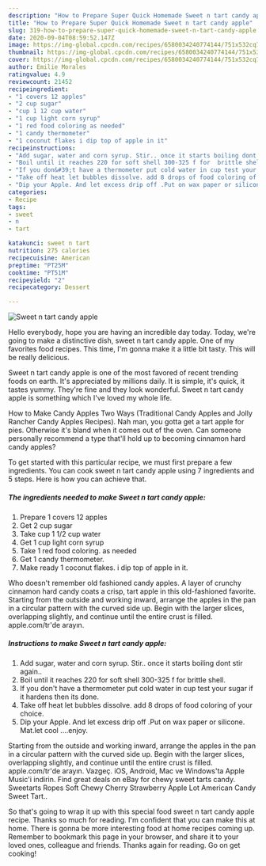 ```yaml
---
description: "How to Prepare Super Quick Homemade Sweet n tart candy apple"
title: "How to Prepare Super Quick Homemade Sweet n tart candy apple"
slug: 319-how-to-prepare-super-quick-homemade-sweet-n-tart-candy-apple
date: 2020-09-04T08:59:52.147Z
image: https://img-global.cpcdn.com/recipes/6580034240774144/751x532cq70/sweet-n-tart-candy-apple-recipe-main-photo.jpg
thumbnail: https://img-global.cpcdn.com/recipes/6580034240774144/751x532cq70/sweet-n-tart-candy-apple-recipe-main-photo.jpg
cover: https://img-global.cpcdn.com/recipes/6580034240774144/751x532cq70/sweet-n-tart-candy-apple-recipe-main-photo.jpg
author: Emilie Morales
ratingvalue: 4.9
reviewcount: 21452
recipeingredient:
- "1 covers 12 apples"
- "2 cup sugar"
- "cup 1 12 cup water"
- "1 cup light corn syrup"
- "1 red food coloring as needed"
- "1 candy thermometer"
- "1 coconut flakes i dip top of apple in it"
recipeinstructions:
- "Add sugar, water and corn syrup. Stir.. once it starts boiling dont stir again.."
- "Boil until it reaches 220 for soft shell 300-325 f for  brittle shell."
- "If you don&#39;t have a thermometer put cold water in cup test your sugar if it hardens then its done."
- "Take off heat let bubbles dissolve. add 8 drops of food coloring of your choice."
- "Dip your Apple. And let excess drip off .Put on wax paper or silicone. Mat.let cool ....enjoy."
categories:
- Recipe
tags:
- sweet
- n
- tart

katakunci: sweet n tart 
nutrition: 275 calories
recipecuisine: American
preptime: "PT25M"
cooktime: "PT51M"
recipeyield: "2"
recipecategory: Dessert

---
```



![Sweet n tart candy apple](https://img-global.cpcdn.com/recipes/6580034240774144/751x532cq70/sweet-n-tart-candy-apple-recipe-main-photo.jpg)

Hello everybody, hope you are having an incredible day today. Today, we're going to make a distinctive dish, sweet n tart candy apple. One of my favorites food recipes. This time, I'm gonna make it a little bit tasty. This will be really delicious.

Sweet n tart candy apple is one of the most favored of recent trending foods on earth. It's appreciated by millions daily. It is simple, it's quick, it tastes yummy. They're fine and they look wonderful. Sweet n tart candy apple is something which I've loved my whole life.

How to Make Candy Apples Two Ways (Traditional Candy Apples and Jolly Rancher Candy Apples Recipes). Nah man, you gotta get a tart apple for pies. Otherwise it&#39;s bland when it comes out of the oven. Can someone personally recommend a type that&#39;ll hold up to becoming cinnamon hard candy apples?


To get started with this particular recipe, we must first prepare a few ingredients. You can cook sweet n tart candy apple using 7 ingredients and 5 steps. Here is how you can achieve that.

<!--inarticleads1-->

##### The ingredients needed to make Sweet n tart candy apple:

1. Prepare 1 covers 12 apples
1. Get 2 cup sugar
1. Take cup 1 1/2 cup water
1. Get 1 cup light corn syrup
1. Take 1 red food coloring. as needed
1. Get 1 candy thermometer.
1. Make ready 1 coconut flakes. i dip top of apple in it.


Who doesn&#39;t remember old fashioned candy apples. A layer of crunchy cinnamon hard candy coats a crisp, tart apple in this old-fashioned favorite. Starting from the outside and working inward, arrange the apples in the pan in a circular pattern with the curved side up. Begin with the larger slices, overlapping slightly, and continue until the entire crust is filled. apple.com/tr&#39;de arayın. 

<!--inarticleads2-->

##### Instructions to make Sweet n tart candy apple:

1. Add sugar, water and corn syrup. Stir.. once it starts boiling dont stir again..
1. Boil until it reaches 220 for soft shell 300-325 f for  brittle shell.
1. If you don&#39;t have a thermometer put cold water in cup test your sugar if it hardens then its done.
1. Take off heat let bubbles dissolve. add 8 drops of food coloring of your choice.
1. Dip your Apple. And let excess drip off .Put on wax paper or silicone. Mat.let cool ....enjoy.


Starting from the outside and working inward, arrange the apples in the pan in a circular pattern with the curved side up. Begin with the larger slices, overlapping slightly, and continue until the entire crust is filled. apple.com/tr&#39;de arayın. Vazgeç. iOS, Android, Mac ve Windows&#39;ta Apple Music&#39;i indirin. Find great deals on eBay for chewy sweet tarts candy. Sweetarts Ropes Soft Chewy Cherry Strawberry Apple Lot American Candy Sweet Tart.. 

So that's going to wrap it up with this special food sweet n tart candy apple recipe. Thanks so much for reading. I'm confident that you can make this at home. There is gonna be more interesting food at home recipes coming up. Remember to bookmark this page in your browser, and share it to your loved ones, colleague and friends. Thanks again for reading. Go on get cooking!
